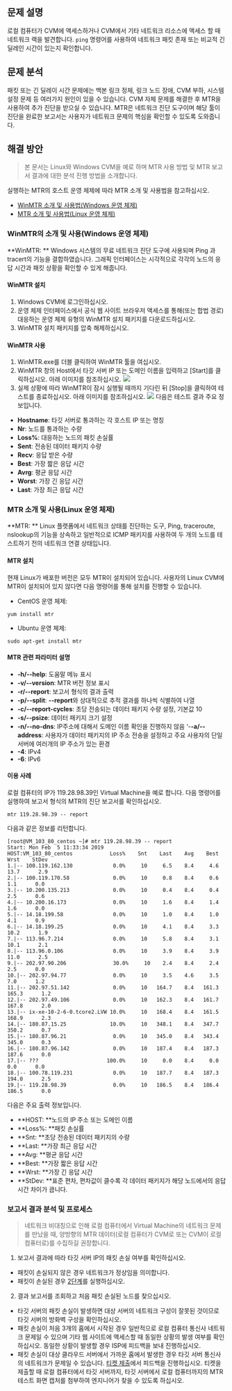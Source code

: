 ## 문제 설명
로컬 컴퓨터가 CVM에 액세스하거나 CVM에서 기타 네트워크 리소스에 액세스 할 때 네트워크 랙을 발견합니다. `ping` 명령어를 사용하여 네트워크 패킷 존재 또는 비교적 긴 딜레인 시간이 있는지 확인합니다.

## 문제 분석
패킷 또는 긴 딜레이 시간 문제에는 백본 링크 정체, 링크 노드 장애, CVM 부하, 시스템 설정 문제 등 여러가지 원인이 있을 수 있습니다. CVM 자체 문제를 해결한 후 MTR을 사용하여 추가 진단을 받으실 수 있습니다.
MTR은 네트워크 진단 도구이며 해당 툴이 진단을 완료한 보고서는 사용자가 네트워크 문제의 핵심을 확인할 수 있도록 도와줍니다.

## 해결 방안
>본 문서는 Linux와 Windows CVM을 예로 하며 MTR 사용 방법 및 MTR 보고서 결과에 대한 분석 진행 방법을 소개합니다.
>
실행하는 MTR의 호스트 운영 체제에 따라 MTR 소개 및 사용법을 참고하십시오.
- [WinMTR 소개 및 사용법(Windows 운영 체제)](#MTRofWindows)
- [MTR 소개 및 사용법(Linux 운영 체제)](#MTRofLinux)

<span id="MTRofWindows"></span>
### WinMTR의 소개 및 사용(Windows 운영 체제)
**WinMTR: ** Windows 시스템의 무료 네트워크 진단 도구에 사용되며 Ping 과 tracert의 기능을 결합하였습니다. 그래픽 인터페이스는 시각적으로 각각의 노드의 응답 시간과 패킷 상황을 확인할 수 있게 해줍니다.

#### WinMTR 설치
1. Windows CVM에 로그인하십시오.
2. 운영 체제 인터페이스에서 공식 웹 사이트 브라우저 액세스를 통해(또는 합법 경로) 대응하는 운영 체제 유형의 WinMTR 설치 패키지를 다운로드하십시오.
3. WinMTR 설치 패키지를 압축 해제하십시오.

#### WinMTR 사용
1. WinMTR.exe를 더블 클릭하여 WinMTR 툴을 여십시오.
2. WinMTR 창의  Host에서 타깃 서버 IP 또는 도메인 이름을 입력하고 [Start]를 클릭하십시오. 아래 이미지를 참조하십시오.
![](https://main.qcloudimg.com/raw/7aa2d2e76b86deabd6d0248ecf89de56.png)
3. 실제 상황에 따라 WinMTR이 잠시 실행될 때까지 기다린 뒤 [Stop]을 클릭하여 테스트를 종료하십시오. 아래 이미지를 참조하십시오.
![](https://main.qcloudimg.com/raw/5d73f806c0252d26755d584e874c26f1.png)
다음은 테스트 결과 주요 정보입니다.
 - **Hostname**: 타깃 서버로 통과하는 각 호스트 IP 또는 명칭
 - **Nr**: 노드를 통과하는 수량
 - **Loss%**: 대응하는 노드의 패킷 손실률
 - **Sent**: 전송된 데이터 패키지 수량
 - **Recv**: 응답 받은 수량
 - **Best**: 가장 짧은 응답 시간
 - **Avrg**: 평균 응답 시간
 - **Worst**: 가장 긴 응답 시간
 - **Last**: 가장 최근 응답 시간

<span id="MTRofLinux"></span>
### MTR 소개 및 사용(Linux 운영 체제)
**MTR: ** Linux 플랫폼에서 네트워크 상태를 진단하는 도구, Ping, traceroute, nslookup의 기능을 상속하고 일반적으로 ICMP 패키지를 사용하여 두 개의 노드를 테스트하기 전의 네트워크 연결 상태입니다.

#### MTR 설치
현재 Linux가 배포한 버전은 모두 MTR이 설치되어 있습니다. 사용자의 Linux CVM에 MTR이 설치되어 있지 않다면 다음 명령어를 통해 설치를 진행할 수 있습니다.
- CentOS 운영 체제:
```
yum install mtr
```
- Ubuntu 운영 체제:
```
sudo apt-get install mtr
```

#### MTR 관련 파라미터 설명
- **-h/--help**: 도움말 메뉴 표시
- **-v/--version**: MTR 버전 정보 표시
- **-r/--report**: 보고서 형식의 결과 출력
- **-p/--split**: **--report**와 상대적으로 추적 결과를 하나씩 식별하여 나열
- **-c/--report-cycles**: 초당 전송되는 데이터 패키지 수량 설정, 기본값 10
- **-s/--psize**: 데이터 패키지 크기 설정
- **-n/--no-dns**: IP주소에 대해서 도메인 이름 확인을 진행하지 않음
‘-**-a/--address**: 사용자가 데이터 패키지의 IP 주소 전송을 설정하고 주요 사용자의 단일 서버에 여러개의 IP 주소가 있는 환경
- **-4**: IPv4
- **-6**: IPv6

#### 이용 사례
로컬 컴퓨터의 IP가 119.28.98.39인 Virtual Machine을 예로 합니다.
다음 명령어를 실행하여 보고서 형식의 MTR의 진단 보고서를 확인하십시오.
```
mtr 119.28.98.39 -- report
```
다음과 같은 정보를 리턴합니다.
```
[root@VM_103_80_centos ~]# mtr 119.28.98.39 -- report
Start: Mon Feb  5 11:33:34 2019
HOST:VM_103_80_centos            Loss%    Snt    Last    Avg    Best    Wrst    StDev
1.|-- 100.119.162.130             0.0%     10     6.5    8.4     4.6    13.7      2.9
2.|-- 100.119.170.58              0.0%     10     0.8    8.4     0.6     1.1      0.0
3.|-- 10.200.135.213              0.0%     10     0.4    8.4     0.4     2.5      0.6
4.|-- 10.200.16.173               0.0%     10     1.6    8.4     1.4     1.6      0.0
5.|-- 14.18.199.58                0.0%     10     1.0    8.4     1.0     4.1      0.9
6.|-- 14.18.199.25                0.0%     10     4.1    8.4     3.3    10.2      1.9
7.|-- 113.96.7.214                0.0%     10     5.8    8.4     3.1    10.1      2.1
8.|-- 113.96.0.106                0.0%     10     3.9    8.4     3.9    11.0      2.5
9.|-- 202.97.90.206               30.0%     10    2.4    8.4     2.4     2.5      0.0
10.|-- 202.97.94.77               0.0%     10     3.5    4.6     3.5     7.0      1.2
11.|-- 202.97.51.142              0.0%     10   164.7    8.4   161.3   165.3      1.2
12.|-- 202.97.49.106              0.0%     10   162.3    8.4   161.7   167.8      2.0
13.|-- ix-xe-10-2-6-0.tcore2.LVW 10.0%     10   168.4    8.4   161.5   168.9      2.3
14.|-- 180.87.15.25              10.0%     10   348.1    8.4   347.7   350.2      0.7
15.|-- 180.87.96.21               0.0%     10   345.0    8.4   343.4   345.0      0.3
16.|-- 180.87.96.142              0.0%     10   187.4    8.4   187.3   187.6      0.0
17.|-- ???                      100.0%     10     0.0    8.4     0.0     0.0      0.0
18.|-- 100.78.119.231             0.0%     10   187.7    8.4   187.3   194.0      2.5
19.|-- 119.28.98.39               0.0%     10   186.5    8.4   186.4   186.5      0.0
```
다음은 주요 출력 정보입니다.
- **HOST: **노드의 IP 주소 또는 도메인 이름
- **Loss%: **패킷 손실률
- **Snt: **초당 전송된 데이터 패키지의 수량
- **Last: **가장 최근 응답 시간
- **Avg: **평균 응답 시간
- **Best: **가장 짧은 응답 시간
- **Wrst: **가장 긴 응답 시간
- **StDev: **표준 편차, 편차값이 클수록 각 데이터 패키지가 해당 노드에서의 응답 시간 차이가 큽니다.

### 보고서 결과 분석 및 프로세스
> 네트워크 비대칭으로 인해 로컬 컴퓨터에서 Virtual Machine의 네트워크 문제를 만났을 때, 양방향의 MTR 데이터(로컬 컴퓨터가 CVM로 또는 CVM이 로컬 컴퓨터로)를 수집하길 권장합니다.
>
1. 보고서 결과에 따라 타깃 서버 IP의 패킷 손실 여부를 확인하십시오.
 - 패킷이 손실되지 않은 경우 네트워크가 정상임을 의미합니다.
 - 패킷이 손실된 경우 [2단계](#step02)를 실행하십시오.
2. <span id="step02">결과 보고서를 조회하고 처음 패킷 손실된 노드를 찾으십시오.</span>
 - 타깃 서버의 패킷 손실이 발생하면 대상 서버의 네트워크 구성이 잘못된 것이므로 타깃 서버의 방화벽 구성을 확인하십시오.
 - 패킷 손실이 처음 3개의 홉에서 시작된 경우 일반적으로 로컬 컴퓨터 통신사 네트워크 문제일 수 있으며 기타 웹 사이트에 액세스할 때 동일한 상황의 발생 여부를 확인하십시오. 동일한 상황이 발생할 경우 ISP에 피드백을 보내 진행하십시오.
 - 패킷 손실이 대상 클라우드 서버에서 가까운 홉에서 발생한 경우 타깃 서버 통신사의 네트워크가 문제일 수 있습니다. [티켓 제출](https://console.cloud.tencent.com/workorder/category)에서 피드백을 진행하십시오.
 티켓을 제출할 때 로컬 컴퓨터에서 타깃 서버까지, 타깃 서버에서 로컬 컴퓨터까지의 MTR 테스트 화면 캡처를 첨부하여 엔지니어가 찾을 수 있도록 하십시오.
